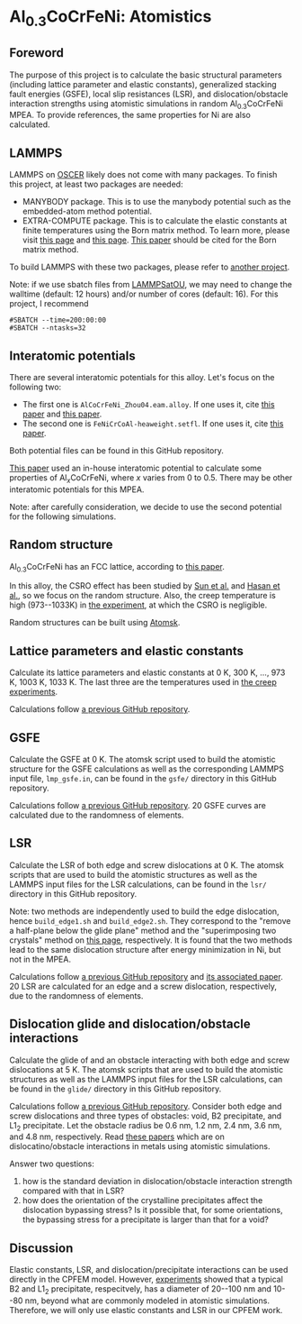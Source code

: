# Al<sub>0.3</sub>CoCrFeNi: Atomistics

## Foreword

The purpose of this project is to calculate the basic structural parameters (including lattice parameter and elastic constants), generalized stacking fault energies (GSFE), local slip resistances (LSR), and dislocation/obstacle interaction strengths using atomistic simulations in random Al<sub>0.3</sub>CoCrFeNi MPEA. To provide references, the same properties for Ni are also calculated.

## LAMMPS

LAMMPS on [OSCER](http://www.ou.edu/oscer.html) likely does not come with many packages. To finish this project, at least two packages are needed:

- MANYBODY package. This is to use the manybody potential such as the embedded-atom method potential.
- EXTRA-COMPUTE package. This is to calculate the elastic constants at finite temperatures using the Born matrix method. To learn more, please visit [this page](https://docs.lammps.org/Howto_elastic.html
) and [this page](https://docs.lammps.org/compute_born_matrix.html). [This paper](https://doi.org/10.1063/1.447221) should be cited for the Born matrix method.

To build LAMMPS with these two packages, please refer to [another project](https://github.com/shuozhixu/Modelling_2024).

Note: if we use sbatch files from [LAMMPSatOU](https://github.com/ANSHURAJ11/LAMMPSatOU), we may need to change the walltime (default: 12 hours) and/or number of cores (default: 16). For this project, I recommend

	#SBATCH --time=200:00:00
	#SBATCH --ntasks=32

## Interatomic potentials

There are several interatomic potentials for this alloy. Let's focus on the following two:

- The first one is `AlCoCrFeNi_Zhou04.eam.alloy`. If one uses it, cite [this paper](http://dx.doi.org/10.1016/S1359-6454(01)00287-7) and [this paper](http://dx.doi.org/10.1103/PhysRevB.77.214108).
- The second one is `FeNiCrCoAl-heaweight.setfl`. If one uses it, cite [this paper](https://doi.org/10.1557/jmr.2020.294).

Both potential files can be found in this GitHub repository.

[This paper](https://doi.org/10.1016/j.msea.2021.141253) used an in-house interatomic potential to calculate some properties of Al<sub>_x_</sub>CoCrFeNi, where _x_ varies from 0 to 0.5. There may be other interatomic potentials for this MPEA.

Note: after carefully consideration, we decide to use the second potential for the following simulations.

## Random structure

Al<sub>0.3</sub>CoCrFeNi has an FCC lattice, according to [this paper](https://doi.org/10.1016/j.actamat.2022.118600). 

In this alloy, the CSRO effect has been studied by [Sun et al.](https://doi.org/10.1016/j.matdes.2022.111214) and [Hasan et al.](https://doi.org/10.1016/j.commatsci.2024.112980), so we focus on the random structure. Also, the creep temperature is high (973--1033K) in [the experiment](https://doi.org/10.1016/j.actamat.2022.118600), at which the CSRO is negligible.

Random structures can be built using [Atomsk](https://atomsk.univ-lille.fr).

## Lattice parameters and elastic constants

Calculate its lattice parameters and elastic constants at 0 K, 300 K, ..., 973 K, 1003 K, 1033 K. The last three are the temperatures used in [the creep experiments](https://doi.org/10.1016/j.actamat.2022.118600).

Calculations follow [a previous GitHub repository](https://github.com/shuozhixu/Modelling_2024).

## GSFE

Calculate the GSFE at 0 K. The atomsk script used to build the atomistic structure for the GSFE calculations as well as the corresponding LAMMPS input file, `lmp_gsfe.in`, can be found in the `gsfe/` directory in this GitHub repository.

Calculations follow [a previous GitHub repository](https://github.com/shuozhixu/Modelling_2024). 20 GSFE curves are calculated due to the randomness of elements.

## LSR

Calculate the LSR of both edge and screw dislocations at 0 K. The atomsk scripts that are used to build the atomistic structures as well as the LAMMPS input files for the LSR calculations, can be found in the `lsr/` directory in this GitHub repository.

Note: two methods are independently used to build the edge dislocation, hence `build_edge1.sh` and `build_edge2.sh`. They correspond to the "remove a half-plane below the glide plane" method and the "superimposing two crystals" method on [this page](https://atomsk.univ-lille.fr/tutorial_Al_edge.php), respectively. It is found that the two methods lead to the same dislocation structure after energy minimization in Ni, but not in the MPEA.

Calculations follow [a previous GitHub repository](https://github.com/shuozhixu/FLAM2020-LSR) and [its associated paper](http://dx.doi.org/10.1016/j.ijplas.2021.103157). 20 LSR are calculated for an edge and a screw dislocation, respectively, due to the randomness of elements.

## Dislocation glide and dislocation/obstacle interactions

Calculate the glide of and an obstacle interacting with both edge and screw dislocations at 5 K. The atomsk scripts that are used to build the atomistic structures as well as the LAMMPS input files for the LSR calculations, can be found in the `glide/` directory in this GitHub repository.

Calculations follow [a previous GitHub repository](https://github.com/wrj2018/MSMSE_2020). Consider both edge and screw dislocations and three types of obstacles: void, B2 precipitate, and L1<sub>2</sub> precipitate. Let the obstacle radius be 0.6 nm, 1.2 nm, 2.4 nm, 3.6 nm, and 4.8 nm, respectively. Read [these papers](https://drive.google.com/drive/folders/1Pfg0ZztTd7QkhRMLABwpwrZFWDxasoBQ?usp=sharing) which are on dislocatino/obstacle interactions in metals using atomistic simulations.

Answer two questions:

1. how is the standard deviation in dislocation/obstacle interaction strength compared with that in LSR?
2. how does the orientation of the crystalline precipitates affect the dislocation bypassing stress? Is it possible that, for some orientations, the bypassing stress for a precipitate is larger than that for a void?

## Discussion

Elastic constants, LSR, and dislocation/precipitate interactions can be used directly in the CPFEM model. However, [experiments](https://doi.org/10.1016/j.actamat.2022.118600) showed that a typical B2 and L1<sub>2</sub> precipitate, respecitvely, has a diameter of 20--100 nm and 10--80 nm, beyond what are commonly modeled in atomistic simulations. Therefore, we will only use elastic constants and LSR in our CPFEM work.
